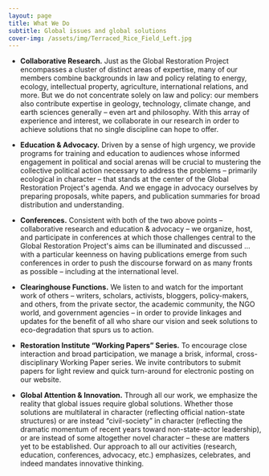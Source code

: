 ```yaml
---
layout: page
title: What We Do
subtitle: Global issues and global solutions
cover-img: /assets/img/Terraced_Rice_Field_Left.jpg
---
```

* **Collaborative Research.**  Just as the Global Restoration Project encompasses a cluster of distinct areas of expertise, many of our members combine backgrounds in law and policy relating to energy, ecology, intellectual property, agriculture, international relations, and more.  But we do not concentrate solely on law and policy:  our members also contribute expertise in geology, technology, climate change, and earth sciences generally – even art and philosophy.  With this array of experience and interest, we collaborate in our research in order to achieve solutions that no single discipline can hope to offer.

* **Education & Advocacy.**  Driven by a sense of high urgency, we provide programs for training and education to audiences whose informed engagement in political and social arenas will be crucial to mustering the collective political action necessary to address the problems – primarily ecological in character – that stands at the center of the Global Restoration Project's agenda.  And we engage in advocacy ourselves by preparing proposals, white papers, and publication summaries for broad distribution and understanding.

* **Conferences.**  Consistent with both of the two above points – collaborative research and education & advocacy – we organize, host, and participate in conferences at which those challenges central to the Global Restoration Project's aims can be illuminated and discussed ... with a particular keenness on having publications emerge from such conferences in order to push the discourse forward on as many fronts as possible – including at the international level.

* **Clearinghouse Functions.**  We listen to and watch for the important work of others – writers, scholars, activists, bloggers, policy-makers, and others, from the private sector, the academic community, the NGO world, and government agencies – in order to provide linkages and updates for the benefit of all who share our vision and seek solutions to eco-degradation that spurs us to action.

* **Restoration Institute “Working Papers” Series.**  To encourage close interaction and broad participation, we manage a brisk, informal, cross-disciplinary Working Paper series.  We invite contributors to submit papers for light review and quick turn-around for electronic posting on our website.  

* **Global Attention & Innovation.**  Through all our work, we emphasize the reality that global issues require global solutions.  Whether those solutions are multilateral in character (reflecting official nation-state structures) or are instead “civil-society” in character (reflecting the dramatic momentum of recent years toward non-state-actor leadership), or are instead of some altogether novel character – these are matters yet to be established.  Our approach to all our activities (research, education, conferences, advocacy, etc.) emphasizes, celebrates, and indeed mandates innovative thinking.
